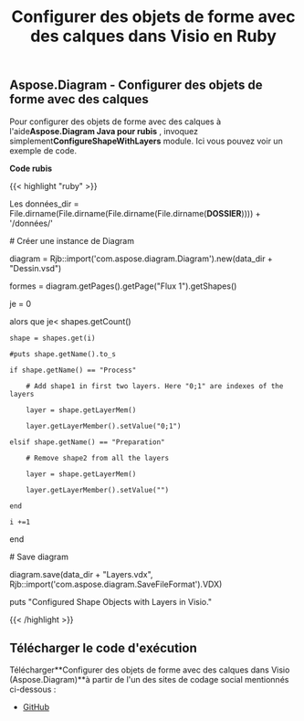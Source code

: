 ﻿---
title: Configurer des objets de forme avec des calques dans Visio en Ruby
type: docs
weight: 20
url: /fr/java/configure-shape-objects-with-layers-in-visio-in-ruby/
---
## **Aspose.Diagram - Configurer des objets de forme avec des calques**
 Pour configurer des objets de forme avec des calques à l'aide**Aspose.Diagram Java pour rubis** , invoquez simplement**ConfigureShapeWithLayers** module. Ici vous pouvez voir un exemple de code.

**Code rubis**

{{< highlight "ruby" >}}

 Les données_dir = File.dirname(File.dirname(File.dirname(File.dirname(__DOSSIER__)))) + '/données/'

\# Créer une instance de Diagram

diagram = Rjb::import('com.aspose.diagram.Diagram').new(data_dir + "Dessin.vsd")

formes = diagram.getPages().getPage("Flux 1").getShapes()

je = 0

 alors que je< shapes.getCount()

    shape = shapes.get(i)

    #puts shape.getName().to_s

    if shape.getName() == "Process"

        # Add shape1 in first two layers. Here "0;1" are indexes of the layers

        layer = shape.getLayerMem()

        layer.getLayerMember().setValue("0;1")

    elsif shape.getName() == "Preparation"

        # Remove shape2 from all the layers

        layer = shape.getLayerMem()

        layer.getLayerMember().setValue("")

    end

    i +=1

end

\# Save diagram

diagram.save(data_dir + "Layers.vdx", Rjb::import('com.aspose.diagram.SaveFileFormat').VDX)

puts "Configured Shape Objects with Layers in Visio."

{{< /highlight >}}
## **Télécharger le code d'exécution**
 Télécharger**Configurer des objets de forme avec des calques dans Visio (Aspose.Diagram)**à partir de l'un des sites de codage social mentionnés ci-dessous :

- [GitHub](https://github.com/asposediagram/Aspose.Diagram-for-Java/blob/master/Plugins/Aspose_Diagram_Java_for_Ruby/lib/asposediagramjava/Layers/configureshapewithlayers.rb)
